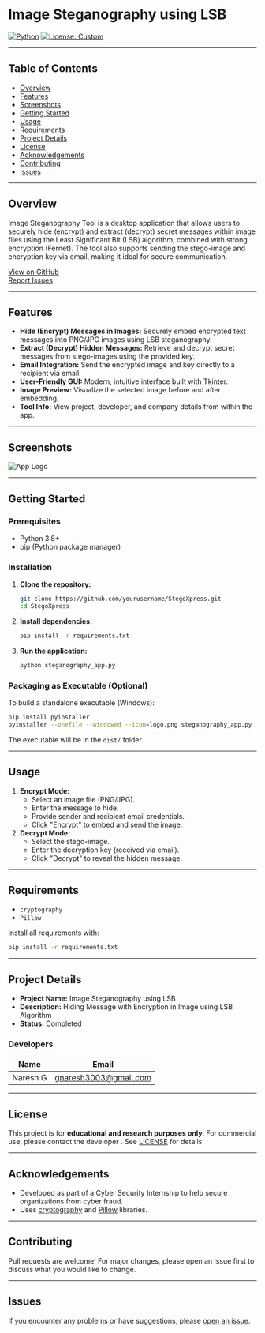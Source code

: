 # Image Steganography using LSB

[![Python](https://img.shields.io/badge/Python-3.8%2B-blue)](https://www.python.org/) [![License: Custom](https://img.shields.io/badge/License-Educational%2FResearch-lightgrey)](./LICENSE)

---

## Table of Contents
- [Overview](#overview)
- [Features](#features)
- [Screenshots](#screenshots)
- [Getting Started](#getting-started)
- [Usage](#usage)
- [Requirements](#requirements)
- [Project Details](#project-details)
- [License](#license)
- [Acknowledgements](#acknowledgements)
- [Contributing](#contributing)
- [Issues](#issues)

---

## Overview
Image Steganography Tool is a desktop application that allows users to securely hide (encrypt) and extract (decrypt) secret messages within image files using the Least Significant Bit (LSB) algorithm, combined with strong encryption (Fernet). The tool also supports sending the stego-image and encryption key via email, making it ideal for secure communication.

[View on GitHub](https://github.com/yourusername/StegoXpress)  
[Report Issues](https://github.com/yourusername/StegoXpress/issues)

---

## Features
- **Hide (Encrypt) Messages in Images:** Securely embed encrypted text messages into PNG/JPG images using LSB steganography.
- **Extract (Decrypt) Hidden Messages:** Retrieve and decrypt secret messages from stego-images using the provided key.
- **Email Integration:** Send the encrypted image and key directly to a recipient via email.
- **User-Friendly GUI:** Modern, intuitive interface built with Tkinter.
- **Image Preview:** Visualize the selected image before and after embedding.
- **Tool Info:** View project, developer, and company details from within the app.

---

## Screenshots
![App Logo](logo.png)

---

## Getting Started

### Prerequisites
- Python 3.8+
- pip (Python package manager)

### Installation
1. **Clone the repository:**
   ```bash
   git clone https://github.com/yourusername/StegoXpress.git
   cd StegoXpress
   ```
2. **Install dependencies:**
   ```bash
   pip install -r requirements.txt
   ```
3. **Run the application:**
   ```bash
   python steganography_app.py
   ```

### Packaging as Executable (Optional)
To build a standalone executable (Windows):
```bash
pip install pyinstaller
pyinstaller --onefile --windowed --icon=logo.png steganography_app.py
```
The executable will be in the `dist/` folder.

---

## Usage
1. **Encrypt Mode:**
   - Select an image file (PNG/JPG).
   - Enter the message to hide.
   - Provide sender and recipient email credentials.
   - Click "Encrypt" to embed and send the image.
2. **Decrypt Mode:**
   - Select the stego-image.
   - Enter the decryption key (received via email).
   - Click "Decrypt" to reveal the hidden message.

---

## Requirements
- `cryptography`
- `Pillow`

Install all requirements with:
```bash
pip install -r requirements.txt
```

---

## Project Details
- **Project Name:** Image Steganography using LSB
- **Description:** Hiding Message with Encryption in Image using LSB Algorithm
- **Status:** Completed

### Developers
| Name             | Email                        |
|------------------|------------------------------|
| Naresh G         | gnaresh3003@gmail.com        |


---

## License
This project is for **educational and research purposes only**. For commercial use, please contact the developer . See [LICENSE](./LICENSE) for details.

---

## Acknowledgements
- Developed as part of a Cyber Security Internship to help secure organizations from cyber fraud.
- Uses [cryptography](https://cryptography.io/) and [Pillow](https://python-pillow.org/) libraries.

---

## Contributing
Pull requests are welcome! For major changes, please open an issue first to discuss what you would like to change.

---

## Issues
If you encounter any problems or have suggestions, please [open an issue](https://github.com/yourusername/StegoXpress/issues). 
